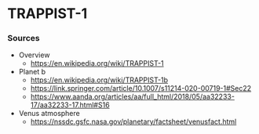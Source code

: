 # TRAPPIST-1

### Sources
- Overview
  - https://en.wikipedia.org/wiki/TRAPPIST-1
- Planet b  
  - https://en.wikipedia.org/wiki/TRAPPIST-1b
  - https://link.springer.com/article/10.1007/s11214-020-00719-1#Sec22  
  - https://www.aanda.org/articles/aa/full_html/2018/05/aa32233-17/aa32233-17.html#S16
- Venus atmosphere  
  - https://nssdc.gsfc.nasa.gov/planetary/factsheet/venusfact.html  